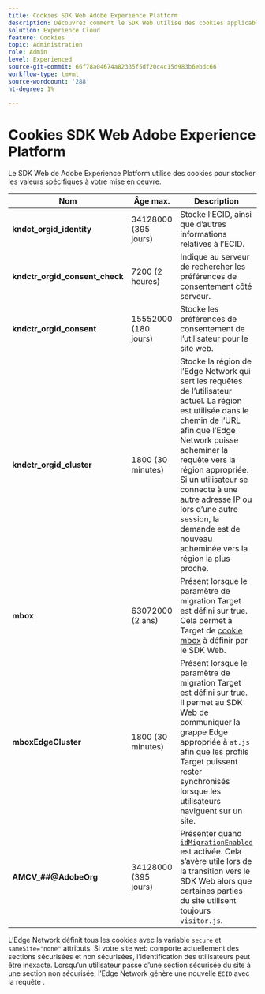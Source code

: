 ```yaml
---
title: Cookies SDK Web Adobe Experience Platform
description: Découvrez comment le SDK Web utilise des cookies applicables à votre mise en oeuvre.
solution: Experience Cloud
feature: Cookies
topic: Administration
role: Admin
level: Experienced
source-git-commit: 66f78a04674a82335f5df20c4c15d983b6ebdc66
workflow-type: tm+mt
source-wordcount: '288'
ht-degree: 1%

---
```


# Cookies SDK Web Adobe Experience Platform

Le SDK Web de Adobe Experience Platform utilise des cookies pour stocker les valeurs spécifiques à votre mise en oeuvre.

| Nom | Âge max. | Description |
|---|---|---|
| **kndct_orgid_identity** | 34128000 (395 jours) | Stocke l’ECID, ainsi que d’autres informations relatives à l’ECID. |
| **kndctr_orgid_consent_check** | 7200 (2 heures) | Indique au serveur de rechercher les préférences de consentement côté serveur. |
| **kndctr_orgid_consent** | 15552000 (180 jours) | Stocke les préférences de consentement de l’utilisateur pour le site web. |
| **kndctr_orgid_cluster** | 1800 (30 minutes) | Stocke la région de l’Edge Network qui sert les requêtes de l’utilisateur actuel. La région est utilisée dans le chemin de l’URL afin que l’Edge Network puisse acheminer la requête vers la région appropriée. Si un utilisateur se connecte à une autre adresse IP ou lors d’une autre session, la demande est de nouveau acheminée vers la région la plus proche. |
| **mbox** | 63072000 (2 ans) | Présent lorsque le paramètre de migration Target est défini sur true. Cela permet à Target de [cookie mbox](https://developer.adobe.com/target/implement/client-side/atjs/atjs-cookies/) à définir par le SDK Web. |
| **mboxEdgeCluster** | 1800 (30 minutes) | Présent lorsque le paramètre de migration Target est défini sur true. Il permet au SDK Web de communiquer la grappe Edge appropriée à `at.js` afin que les profils Target puissent rester synchronisés lorsque les utilisateurs naviguent sur un site. |
| **AMCV_##@AdobeOrg** | 34128000 (395 jours) | Présenter quand [`idMigrationEnabled`](https://experienceleague.adobe.com/en/docs/experience-platform/web-sdk/commands/configure/idmigrationenabled) est activée. Cela s’avère utile lors de la transition vers le SDK Web alors que certaines parties du site utilisent toujours `visitor.js`. |

L’Edge Network définit tous les cookies avec la variable `secure` et `sameSite="none"` attributs. Si votre site web comporte actuellement des sections sécurisées et non sécurisées, l’identification des utilisateurs peut être inexacte. Lorsqu’un utilisateur passe d’une section sécurisée du site à une section non sécurisée, l’Edge Network génère une nouvelle `ECID` avec la requête .

